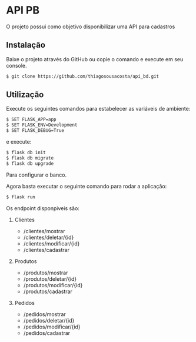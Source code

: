 # API PB
O projeto possui como objetivo disponibilizar uma API para cadastros

## Instalação
Baixe o projeto através do GitHub ou copie o comando e execute em seu console.

```sh
$ git clone https://github.com/thiagosousacosta/api_bd.git
```

## Utilização

Execute os seguintes comandos para estabelecer as variáveis de ambiente:

```sh
$ SET FLASK_APP=app
$ SET FLASK_ENV=Development
$ SET FLASK_DEBUG=True
```

e execute:

```sh
$ flask db init
$ flask db migrate
$ flask db upgrade
```

Para configurar o banco.

Agora basta executar o seguinte comando para rodar a aplicação:

```sh
$ flask run
```

Os endpoint disponpiveis são:

1.  Clientes
    - /clientes/mostrar
    - /clientes/deletar/{id}
    - /clientes/modificar/{id}
    - /clientes/cadastrar

2. Produtos
    - /produtos/mostrar
    - /produtos/deletar/{id}
    - /produtos/modificar/{id}
    - /produtos/cadastrar

3. Pedidos
    - /pedidos/mostrar
    - /pedidos/deletar/{id}
    - /pedidos/modificar/{id}
    - /pedidos/cadastrar